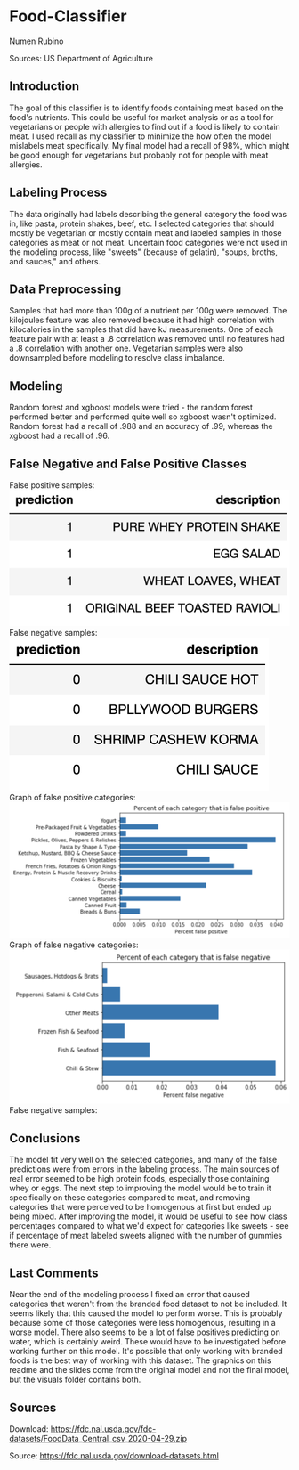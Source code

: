 # Food-Classifier
Numen Rubino

Sources: US Department of Agriculture

## Introduction
The goal of this classifier is to identify foods containing meat based on the food's nutrients. This could be useful for market analysis or as a tool for vegetarians or people with allergies to find out if a food is likely to contain meat. I used recall as my classifier to minimize the how often the model mislabels meat specifically. My final model had a recall of 98%, which might be good enough for vegetarians but probably not for people with meat allergies.

## Labeling Process
The data originally had labels describing the general category the food was in, like pasta, protein shakes, beef, etc. I selected categories that should mostly be vegetarian or mostly contain meat and labeled samples in those categories as meat or not meat. Uncertain food categories were not used in the modeling process, like "sweets" (because of gelatin), "soups, broths, and sauces," and others.

## Data Preprocessing
Samples that had more than 100g of a nutrient per 100g were removed. The kilojoules feature was also removed because it had high correlation with kilocalories in the samples that did have kJ measurements. One of each feature pair with at least a .8 correlation was removed until no features had a .8 correlation with another one. Vegetarian samples were also downsampled before modeling to resolve class imbalance.

## Modeling
Random forest and xgboost models were tried - the random forest performed better and performed quite well so xgboost wasn't optimized. Random forest had a recall of .988 and an accuracy of .99, whereas the xgboost had a recall of .96.


## False Negative and False Positive Classes
False positive samples:
![](https://raw.githubusercontent.com/Mycotic/Food-Classifier/main/figs/fpos_eg.png)
False negative samples:
![](https://raw.githubusercontent.com/Mycotic/Food-Classifier/main/figs/fneg_eg.png)
Graph of false positive categories:
![](https://raw.githubusercontent.com/Mycotic/Food-Classifier/main/figs/__fpos_percent.png)
Graph of false negative categories:
![](https://raw.githubusercontent.com/Mycotic/Food-Classifier/main/figs/__fneg_percent.png)
False negative samples:


## Conclusions
The model fit very well on the selected categories, and many of the false predictions were from errors in the labeling process. The main sources of real error seemed to be high protein foods, especially those containing whey or eggs. The next step to improving the model would be to train it specifically on these categories compared to meat, and removing categories that were perceived to be homogenous at first but ended up being mixed. After improving the model, it would be useful to see how class percentages compared to what we'd expect for categories like sweets - see if percentage of meat labeled sweets aligned with the number of gummies there were.

## Last Comments
Near the end of the modeling process I fixed an error that caused categories that weren't from the branded food dataset to not be included. It seems likely that this caused the model to perform worse. This is probably because some of those categories were less homogenous, resulting in a worse model. There also seems to be a lot of false positives predicting on water, which is certainly weird. These would have to be investigated before working further on this model. It's possible that only working with branded foods is the best way of working with this dataset. The graphics on this readme and the slides come from the original model and not the final model, but the visuals folder contains both.

## Sources
Download:
https://fdc.nal.usda.gov/fdc-datasets/FoodData_Central_csv_2020-04-29.zip

Source:
https://fdc.nal.usda.gov/download-datasets.html